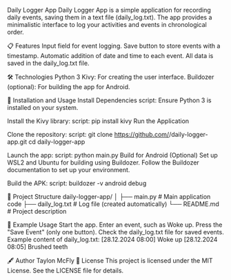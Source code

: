Daily Logger App
Daily Logger App is a simple application for recording daily events, saving them in a text file (daily_log.txt). The app provides a minimalistic interface to log your activities and events in chronological order.

📋 Features
Input field for event logging.
Save button to store events with a timestamp.
Automatic addition of date and time to each event.
All data is saved in the daily_log.txt file.


🛠️ Technologies
Python 3
Kivy: For creating the user interface.
Buildozer (optional): For building the app for Android.


🚀 Installation and Usage
Install Dependencies
script:
Ensure Python 3 is installed on your system.


Install the Kivy library:
script:
pip install kivy
Run the Application

Clone the repository:
script:
git clone https://github.com/<username>/daily-logger-app.git
cd daily-logger-app

Launch the app:
script:
python main.py
Build for Android (Optional)
Set up WSL2 and Ubuntu for building using Buildozer.
Follow the Buildozer documentation to set up your environment.


Build the APK:
script:
buildozer -v android debug

📂 Project Structure
daily-logger-app/
│
├── main.py          # Main application code
├── daily_log.txt    # Log file (created automatically)
└── README.md        # Project description

📌 Example Usage
Start the app.
Enter an event, such as Woke up.
Press the "Save Event" (only one button).
Check the daily_log.txt file for saved events.
Example content of daily_log.txt:
[28.12.2024 08:00] Woke up
[28.12.2024 08:05] Brushed teeth

🖋️ Author
Taylon McFly
📄 License
This project is licensed under the MIT License. See the LICENSE file for details.
